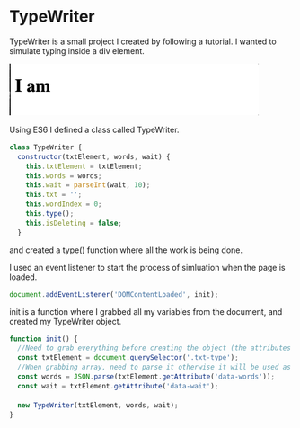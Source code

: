 # TypeWriter

TypeWriter is a small project I created by following a tutorial. I wanted to simulate typing inside a div element.

![](typewriter.gif)


Using ES6 I defined a class called TypeWriter.

```js
class TypeWriter {
  constructor(txtElement, words, wait) {
    this.txtElement = txtElement;
    this.words = words;
    this.wait = parseInt(wait, 10);
    this.txt = '';
    this.wordIndex = 0;
    this.type();
    this.isDeleting = false;
  }
```

and created a type() function where all the work is being done. 

I used an event listener to start the process of simluation when the page is loaded.

```js
document.addEventListener('DOMContentLoaded', init);
```
init is a function where I grabbed all my variables from the document, and created my TypeWriter object.

```js
function init() {
  //Need to grab everything before creating the object (the attributes required)
  const txtElement = document.querySelector('.txt-type');
  //When grabbing array, need to parse it otherwise it will be used as a string
  const words = JSON.parse(txtElement.getAttribute('data-words'));
  const wait = txtElement.getAttribute('data-wait');

  new TypeWriter(txtElement, words, wait);
}
```

